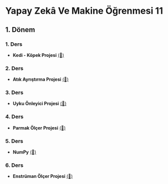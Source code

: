 # Yapay Zekâ Ve Makine Öğrenmesi 11

## 1. Dönem

### 1. Ders
- **Kedi - Köpek Projesi** [(🔗)](https://github.com/emirhneks/YapayZekaVeMakineOgrenmesi11/tree/main/Ders1)

### 2. Ders
- **Atık Ayrıştırma Projesi** [(🔗)](https://github.com/emirhneks/YapayZekaVeMakineOgrenmesi11/tree/main/Ders2)

### 3. Ders
- **Uyku Önleyici Projesi** [(🔗)](https://github.com/emirhneks/YapayZekaVeMakineOgrenmesi11/tree/main/Ders3)

### 4. Ders
- **Parmak Ölçer Projesi** [(🔗)](https://github.com/emirhneks/YapayZekaVeMakineOgrenmesi11/tree/main/Ders4)

### 5. Ders
- **NumPy** [(🔗)](https://github.com/emirhneks/YapayZekaVeMakineOgrenmesi11/tree/main/Ders5)

### 6. Ders
- **Enstrüman Ölçer Projesi** [(🔗)](https://github.com/emirhneks/YapayZekaVeMakineOgrenmesi11/tree/main/Ders6)
